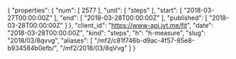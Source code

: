 {
  "properties": {
    "num": [
      2577
    ],
    "unit": [
      "steps"
    ],
    "start": [
      "2018-03-27T00:00:00Z"
    ],
    "end": [
      "2018-03-28T00:00:00Z"
    ],
    "published": [
      "2018-03-28T00:00:00Z"
    ]
  },
  "client_id": "https://www-api.jvt.me/fit",
  "date": "2018-03-28T00:00:00Z",
  "kind": "steps",
  "h": "h-measure",
  "slug": "2018/03/8qvvg",
  "aliases": [
    "/mf2/c81f746b-d9ac-4f57-85e8-b934584b0efb/",
    "/mf2/2018/03/8qVvg"
  ]
}
